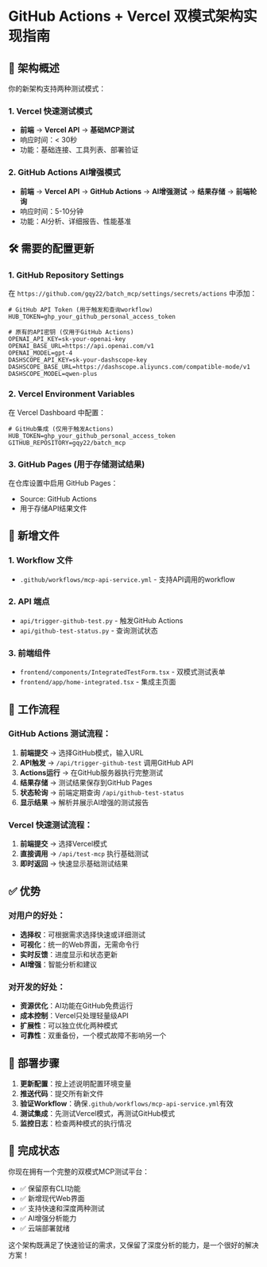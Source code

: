 # GitHub Actions + Vercel 双模式架构实现指南

## 🎯 架构概述

你的新架构支持两种测试模式：

### 1. Vercel 快速测试模式
- **前端** → **Vercel API** → **基础MCP测试**
- 响应时间：< 30秒
- 功能：基础连接、工具列表、部署验证

### 2. GitHub Actions AI增强模式  
- **前端** → **Vercel API** → **GitHub Actions** → **AI增强测试** → **结果存储** → **前端轮询**
- 响应时间：5-10分钟
- 功能：AI分析、详细报告、性能基准

## 🛠️ 需要的配置更新

### 1. GitHub Repository Settings
在 `https://github.com/gqy22/batch_mcp/settings/secrets/actions` 中添加：

```
# GitHub API Token (用于触发和查询workflow)
HUB_TOKEN=ghp_your_github_personal_access_token

# 原有的API密钥 (仅用于GitHub Actions)
OPENAI_API_KEY=sk-your-openai-key
OPENAI_BASE_URL=https://api.openai.com/v1
OPENAI_MODEL=gpt-4
DASHSCOPE_API_KEY=sk-your-dashscope-key
DASHSCOPE_BASE_URL=https://dashscope.aliyuncs.com/compatible-mode/v1
DASHSCOPE_MODEL=qwen-plus
```

### 2. Vercel Environment Variables
在 Vercel Dashboard 中配置：

```
# GitHub集成 (仅用于触发Actions)
HUB_TOKEN=ghp_your_github_personal_access_token
GITHUB_REPOSITORY=gqy22/batch_mcp
```

### 3. GitHub Pages (用于存储测试结果)
在仓库设置中启用 GitHub Pages：
- Source: GitHub Actions
- 用于存储API结果文件

## 📁 新增文件

### 1. Workflow 文件
- `.github/workflows/mcp-api-service.yml` - 支持API调用的workflow

### 2. API 端点
- `api/trigger-github-test.py` - 触发GitHub Actions
- `api/github-test-status.py` - 查询测试状态

### 3. 前端组件
- `frontend/components/IntegratedTestForm.tsx` - 双模式测试表单
- `frontend/app/home-integrated.tsx` - 集成主页面

## 🔄 工作流程

### GitHub Actions 测试流程：
1. **前端提交** → 选择GitHub模式，输入URL
2. **API触发** → `/api/trigger-github-test` 调用GitHub API
3. **Actions运行** → 在GitHub服务器执行完整测试
4. **结果存储** → 测试结果保存到GitHub Pages
5. **状态轮询** → 前端定期查询 `/api/github-test-status`
6. **显示结果** → 解析并展示AI增强的测试报告

### Vercel 快速测试流程：
1. **前端提交** → 选择Vercel模式
2. **直接调用** → `/api/test-mcp` 执行基础测试
3. **即时返回** → 快速显示基础测试结果

## ✅ 优势

### 对用户的好处：
- **选择权**：可根据需求选择快速或详细测试
- **可视化**：统一的Web界面，无需命令行
- **实时反馈**：进度显示和状态更新
- **AI增强**：智能分析和建议

### 对开发的好处：
- **资源优化**：AI功能在GitHub免费运行
- **成本控制**：Vercel只处理轻量级API
- **扩展性**：可以独立优化两种模式
- **可靠性**：双重备份，一个模式故障不影响另一个

## 🚀 部署步骤

1. **更新配置**：按上述说明配置环境变量
2. **推送代码**：提交所有新文件
3. **验证Workflow**：确保`.github/workflows/mcp-api-service.yml`有效
4. **测试集成**：先测试Vercel模式，再测试GitHub模式
5. **监控日志**：检查两种模式的执行情况

## 🎉 完成状态

你现在拥有一个完整的双模式MCP测试平台：
- ✅ 保留原有CLI功能
- ✅ 新增现代Web界面  
- ✅ 支持快速和深度两种测试
- ✅ AI增强分析能力
- ✅ 云端部署就绪

这个架构既满足了快速验证的需求，又保留了深度分析的能力，是一个很好的解决方案！
